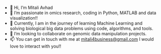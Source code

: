 - 👋 Hi, I’m Mitali Avhad
- 👀 I’m passionate in omics research, coding in Python, MATLAB and data visualization!!
- 🌱 Currently, I am in the journey of learning Machine Learning and solving biological big data problems using code, algorithms, and tools.
- 💞️ I’m looking to collaborate on genomic data manipulation projects. 
- 📫 You can get in touch with me at mitali4business@gmail.com
      I would love to interact with you!!
